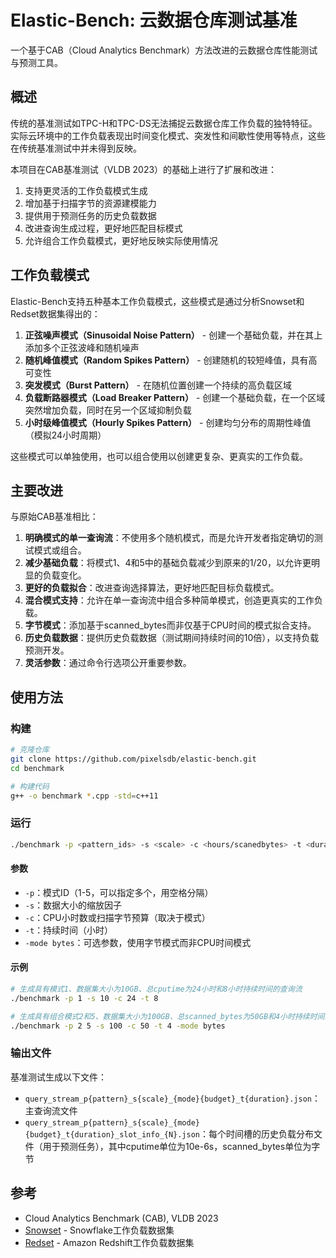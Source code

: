 # Elastic-Bench: 云数据仓库测试基准

一个基于CAB（Cloud Analytics Benchmark）方法改进的云数据仓库性能测试与预测工具。

## 概述

传统的基准测试如TPC-H和TPC-DS无法捕捉云数据仓库工作负载的独特特征。实际云环境中的工作负载表现出时间变化模式、突发性和间歇性使用等特点，这些在传统基准测试中并未得到反映。

本项目在CAB基准测试（VLDB 2023）的基础上进行了扩展和改进：

1. 支持更灵活的工作负载模式生成
2. 增加基于扫描字节的资源建模能力
3. 提供用于预测任务的历史负载数据
4. 改进查询生成过程，更好地匹配目标模式
5. 允许组合工作负载模式，更好地反映实际使用情况

## 工作负载模式

Elastic-Bench支持五种基本工作负载模式，这些模式是通过分析Snowset和Redset数据集得出的：

1. **正弦噪声模式（Sinusoidal Noise Pattern）** - 创建一个基础负载，并在其上添加多个正弦波峰和随机噪声
2. **随机峰值模式（Random Spikes Pattern）** - 创建随机的较短峰值，具有高可变性
3. **突发模式（Burst Pattern）** - 在随机位置创建一个持续的高负载区域
4. **负载断路器模式（Load Breaker Pattern）** - 创建一个基础负载，在一个区域突然增加负载，同时在另一个区域抑制负载
5. **小时级峰值模式（Hourly Spikes Pattern）** - 创建均匀分布的周期性峰值（模拟24小时周期）

这些模式可以单独使用，也可以组合使用以创建更复杂、更真实的工作负载。

## 主要改进

与原始CAB基准相比：

1. **明确模式的单一查询流**：不使用多个随机模式，而是允许开发者指定确切的测试模式或组合。
2. **减少基础负载**：将模式1、4和5中的基础负载减少到原来的1/20，以允许更明显的负载变化。
3. **更好的负载拟合**：改进查询选择算法，更好地匹配目标负载模式。
4. **混合模式支持**：允许在单一查询流中组合多种简单模式，创造更真实的工作负载。
5. **字节模式**：添加基于scanned_bytes而非仅基于CPU时间的模式拟合支持。
6. **历史负载数据**：提供历史负载数据（测试期间持续时间的10倍），以支持负载预测开发。
7. **灵活参数**：通过命令行选项公开重要参数。

## 使用方法

### 构建

```bash
# 克隆仓库
git clone https://github.com/pixelsdb/elastic-bench.git
cd benchmark

# 构建代码
g++ -o benchmark *.cpp -std=c++11
```

### 运行

```bash
./benchmark -p <pattern_ids> -s <scale> -c <hours/scanedbytes> -t <duration> [-mode bytes]
```
#### 参数

- `-p`：模式ID（1-5，可以指定多个，用空格分隔）
- `-s`：数据大小的缩放因子
- `-c`：CPU小时数或扫描字节预算（取决于模式）
- `-t`：持续时间（小时）
- `-mode bytes`：可选参数，使用字节模式而非CPU时间模式

#### 示例

```bash
# 生成具有模式1、数据集大小为10GB、总cputime为24小时和8小时持续时间的查询流
./benchmark -p 1 -s 10 -c 24 -t 8

# 生成具有组合模式2和5、数据集大小为100GB、总scanned_bytes为50GB和4小时持续时间的查询流
./benchmark -p 2 5 -s 100 -c 50 -t 4 -mode bytes
```

### 输出文件

基准测试生成以下文件：

- `query_stream_p{pattern}_s{scale}_{mode}{budget}_t{duration}.json`：主查询流文件
- `query_stream_p{pattern}_s{scale}_{mode}{budget}_t{duration}_slot_info_{N}.json`：每个时间槽的历史负载分布文件（用于预测任务），其中cputime单位为10e-6s，scanned_bytes单位为字节


## 参考

- Cloud Analytics Benchmark (CAB), VLDB 2023
- [Snowset](https://github.com/resource-disaggregation/snowset) - Snowflake工作负载数据集
- [Redset](https://github.com/amazon-science/redset) - Amazon Redshift工作负载数据集
